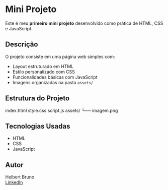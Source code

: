 # Mini Projeto

Este é meu **primeiro mini projeto** desenvolvido como prática de HTML, CSS e JavaScript.

## Descrição

O projeto consiste em uma página web simples com:  
- Layout estruturado em HTML  
- Estilo personalizado com CSS  
- Funcionalidades básicas com JavaScript  
- Imagens organizadas na pasta `assets/`

## Estrutura do Projeto

index.html
style.css
script.js
assets/
└── imagem.png

## Tecnologias Usadas

- HTML
- CSS
- JavaScript

## Autor

Helbert Bruno  
[LinkedIn](https://www.linkedin.com/in/helbertbruno)  

